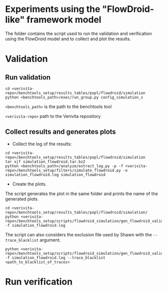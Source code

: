 # Experiments using the "FlowDroid-like" framework model

The folder contains the script used to run the validation and verification using the FlowDroid model and to collect and plot the results.

# Validation

## Run validation

```
cd <verivita-repo>/benchtools_setup/results_tables/popl/flowdroid/simulation
python <benchtools_path>/exec/run_group.py config_simulation_s
```

`<benchtools_path>` is the path to the benchtools tool

`<verivita-repo>` path to the Verivita repository


## Collect results and generates plots

- Collect the log of the results:

```
cd <verivita-repo>/benchtools_setup/results_tables/popl/flowdroid/simulation
tar xjf simulation_flowdroid.tar.bz2
python <benchtools_path>/analyze/extract_log.py -p -f <verivita-repo>/benchtools_setup/filters/simulate_flowdroid.py -o simulation_flowdroid.log simulation_flowdroid
```

- Create the plots.

The script generates the plot in the same folder and prints the name of the generated plots.
```
cd <verivita-repo>/benchtools_setup/results_tables/popl/flowdroid/simulation/
python <verivita-repo>/benchtools_setup/scripts/flowdroid_simulation/gen_flowdroid_validation_plot.py -f simulation_flowdroid.log
```

The script can also considers the exclusion file used by Shawn with the `--trace_blacklist` argument.

```
python <verivita-repo>/benchtools_setup/scripts/flowdroid_simulation/gen_flowdroid_validation_plot.py -f simulation_flowdroid.log --trace_blacklist <path_to_blacklist_of_traces>
```



# Run verification



